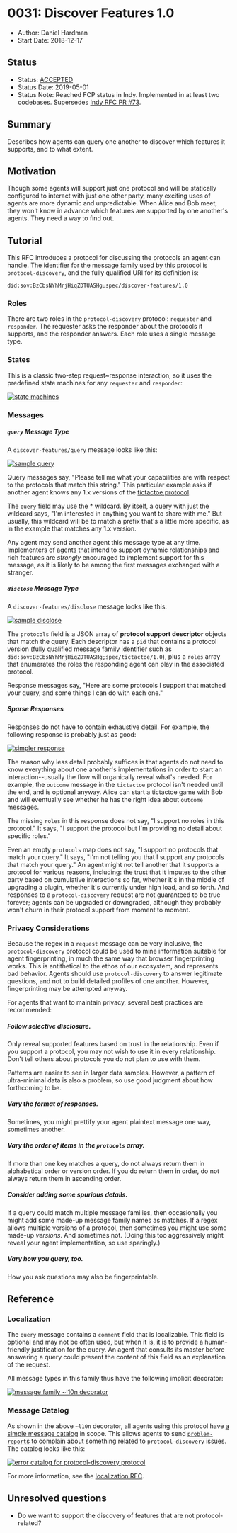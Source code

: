 # 0031: Discover Features 1.0
- Author: Daniel Hardman
- Start Date: 2018-12-17

## Status
- Status: [ACCEPTED](/README.md#rfc-lifecycle)
- Status Date: 2019-05-01
- Status Note: Reached FCP status in Indy. Implemented in at least two codebases.
  Supersedes [Indy RFC PR #73](https://github.com/hyperledger/indy-hipe/pull/73).

## Summary

Describes how agents can query one another to discover which features
it supports, and to what extent.

## Motivation
[motivation]: #motivation

Though some agents will support just one protocol and will be
statically configured to interact with just one other party, many
exciting uses of agents are more dynamic and unpredictable. When
Alice and Bob meet, they won't know in advance which features are
supported by one another's agents. They need a way to find out.

## Tutorial
[tutorial]: #tutorial

This RFC introduces a protocol for discussing the protocols an agent
can handle. The identifier for the message family used by this protocol is
`protocol-discovery`, and the fully qualified URI for its definition is:

    did:sov:BzCbsNYhMrjHiqZDTUASHg;spec/discover-features/1.0
    
### Roles

There are two roles in the `protocol-discovery` protocol: `requester` and
`responder`. The requester asks the responder about the protocols it
supports, and the responder answers. Each role uses a single message type.

### States

This is a classic two-step request~response interaction, so it uses the
predefined state machines for any `requester` and `responder`:

[![state machines](state-machines.png)](https://docs.google.com/spreadsheets/d/1smY8qhG1qqGs0NH9g2hV4b7mDqrM6MIsmNI93tor2qk/edit)

### Messages
##### `query` Message Type

A `discover-features/query` message looks like this:

[![sample query](query.png)](query.json)

Query messages say, "Please tell me what your capabilities are with
respect to the protocols that match this string." This particular example
asks if another agent knows any 1.x versions of the [tictactoe protocol](
../../concepts/0003-protocols/tictactoe-1.0/README.md
).

The `query` field may use the * wildcard. By itself, a query with just
the wildcard says, "I'm interested in anything you want to share with
me." But usually, this wildcard will be to match a prefix that's a little
more specific, as in the example that matches any 1.x version.

Any agent may send another agent this message type at any time.
Implementers of agents that intend to support dynamic relationships
and rich features are *strongly* encouraged to implement support
for this message, as it is likely to be among the first messages
exchanged with a stranger.

##### `disclose` Message Type

A `discover-features/disclose` message looks like this:

[![sample disclose](disclose.png)](disclose.json)

The `protocols` field is a JSON array of __protocol support descriptor__
objects that match the query. Each descriptor has a `pid` that contains
a protocol version (fully qualified message family identifier such as
`did:sov:BzCbsNYhMrjHiqZDTUASHg;spec/tictactoe/1.0`), plus a `roles`
array that enumerates the roles the responding agent
can play in the associated protocol.

Response messages say, "Here are some protocols I support that matched
your query, and some things I can do with each one."

##### Sparse Responses

Responses do not have to contain exhaustive detail. For example, the following
response is probably just as good:

[![simpler response](simpler-response.png)](simpler-response.json)

The reason why less detail probably suffices is that agents do not need to
know everything about one another's implementations in order to start an
interaction--usually the flow will organically reveal what's needed. For
example, the `outcome` message in the `tictactoe` protocol isn't needed
until the end, and is optional anyway. Alice can start a tictactoe game
with Bob and will eventually see whether he has the right idea about
`outcome` messages.

The missing `roles` in this response does not say, "I support no roles
in this protocol." It says, "I support the protocol but
I'm providing no detail about specific roles."

Even an empty `protocols` map does not say, "I support no protocols
that match your query." It says, "I'm not telling you that I support any
protocols that match your query." An agent might not tell another that
it supports a protocol for various reasons, including: the trust that
it imputes to the other party based on cumulative interactions so far,
whether it's in the middle of upgrading a plugin, whether it's currently
under high load, and so forth. And responses to a `protocol-discovery` request are
not guaranteed to be true forever; agents can be upgraded or downgraded,
although they probably won't churn in their protocol support from moment
to moment.

### Privacy Considerations

Because the regex in a `request` message can be very inclusive, the `protocol-discovery`
protocol could be used to mine information suitable for agent fingerprinting,
in much the same way that browser fingerprinting works. This is antithetical
to the ethos of our ecosystem, and represents bad behavior. Agents should
use `protocol-discovery` to answer legitimate questions, and not to build detailed
profiles of one another. However, fingerprinting may be attempted
anyway.

For agents that want to maintain privacy, several best practices are
recommended:

##### Follow selective disclosure.

Only reveal supported features based on trust in the relationship.
Even if you support a protocol, you may not wish to use it in
every relationship. Don't tell others about protocols you do
not plan to use with them.

Patterns are easier to see in larger data samples. However, a pattern
of ultra-minimal data is also a problem, so use good judgment about
how forthcoming to be.

##### Vary the format of responses.

Sometimes, you might prettify your agent plaintext message one way,
sometimes another.

##### Vary the order of items in the `protocols` array.

If more than one key matches a query, do not always return them in
alphabetical order or version order. If you do return them in order,
do not always return them in ascending order.

##### Consider adding some spurious details.

If a query could match multiple message families, then occasionally
you might add some made-up message family names as matches. If a regex
allows multiple versions of a protocol, then sometimes you might use some
made-up *versions*. And sometimes not. (Doing this too aggressively
might reveal your agent implementation, so use sparingly.)

##### Vary how you query, too.

How you ask questions may also be fingerprintable.
 
## Reference

### Localization

The `query` message contains a `comment` field that is localizable.
This field is optional and may not be often used, but when it is,
it is to provide a human-friendly justification for the query. An
agent that consults its master before answering a query could present
the content of this field as an explanation of the request.

All message types in this family thus have the following implicit
decorator:

[![message family ~l10n decorator](protocol-discovery~l10n.png)](protocol-discovery~l10n.json)

### Message Catalog

As shown in the above `~l10n` decorator, all agents using this protocol have
[a simple message catalog](catalog.json) in scope. This allows agents to
send [`problem-report`s](
https://github.com/hyperledger/indy-hipe/blob/6a5e4fe2/text/error-handling/README.md#the-problem-report-message-type
) to complain about something related to `protocol-discovery` issues.
The catalog looks like this:

[![error catalog for protocol-discovery protocol](catalog.png)](catalog.json)

For more information, see the [localization
RFC](https://github.com/hyperledger/indy-hipe/blob/569357c6/text/localized-messages/README.md).

## Unresolved questions

- Do we want to support the discovery of features that are not protocol-related?
